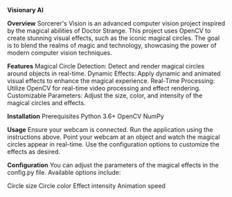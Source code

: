 **Visionary AI**

**Overview**
Sorcerer's Vision is an advanced computer vision project inspired by the magical abilities of Doctor Strange. This project uses OpenCV to create stunning visual effects, such as the iconic magical circles. The goal is to blend the realms of magic and technology, showcasing the power of modern computer vision techniques.

**Features**
Magical Circle Detection: Detect and render magical circles around objects in real-time.
Dynamic Effects: Apply dynamic and animated visual effects to enhance the magical experience.
Real-Time Processing: Utilize OpenCV for real-time video processing and effect rendering.
Customizable Parameters: Adjust the size, color, and intensity of the magical circles and effects.

**Installation**
Prerequisites
Python 3.6+
OpenCV
NumPy

**Usage**
Ensure your webcam is connected.
Run the application using the instructions above.
Point your webcam at an object and watch the magical circles appear in real-time.
Use the configuration options to customize the effects as desired.

**Configuration**
You can adjust the parameters of the magical effects in the config.py file. Available options include:

Circle size
Circle color
Effect intensity
Animation speed
